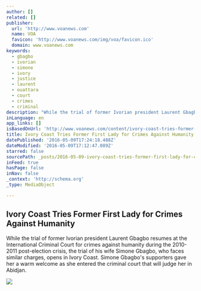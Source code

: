 ```yaml
---
author: []
related: []
publisher:
  url: 'http://www.voanews.com'
  name: VOA
  favicon: 'http://www.voanews.com/img/voa/favicon.ico'
  domain: www.voanews.com
keywords:
  - gbagbo
  - ivorian
  - simone
  - ivory
  - justice
  - laurent
  - ouattara
  - court
  - crimes
  - criminal
description: "While the trial of former Ivorian president Laurent Gbagbo resumes at the International Criminal Court for crimes against humanity during the 2010-2011 post-election crisis, the trial of his wife Simone Gbagbo, who faces similar charges, opens in Ivory Coast. Simone Gbagbo's supporters gave her a warm welcome as she entered the criminal court that will judge her in Abidjan."
inLanguage: en
app_links: []
isBasedOnUrl: 'http://www.voanews.com/content/ivory-coast-tries-former-first-lady-for-crimes-against-humanity/3321828.html'
title: Ivory Coast Tries Former First Lady for Crimes Against Humanity
datePublished: '2016-05-09T17:24:18.488Z'
dateModified: '2016-05-09T17:12:47.089Z'
starred: false
sourcePath: _posts/2016-05-09-ivory-coast-tries-former-first-lady-for-crimes-against-human.md
inFeed: true
hasPage: false
inNav: false
_context: 'http://schema.org'
_type: MediaObject

---
```

<article style=""><h1>Ivory Coast Tries Former First Lady for Crimes Against Humanity</h1><p>While the trial of former Ivorian president Laurent Gbagbo resumes at the International Criminal Court for crimes against humanity during the 2010-2011 post-election crisis, the trial of his wife Simone Gbagbo, who faces similar charges, opens in Ivory Coast. Simone Gbagbo's supporters gave her a warm welcome as she entered the criminal court that will judge her in Abidjan.</p><img src="http://gdb.voanews.com/1F1263ED-04BE-4DA5-8716-863DAB690D2B_cx0_cy3_cw0_mw1024_mh1024_s.jpg" /></article>
